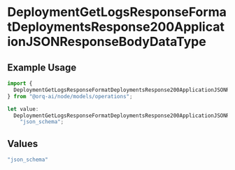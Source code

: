 # DeploymentGetLogsResponseFormatDeploymentsResponse200ApplicationJSONResponseBodyDataType

## Example Usage

```typescript
import {
  DeploymentGetLogsResponseFormatDeploymentsResponse200ApplicationJSONResponseBodyDataType,
} from "@orq-ai/node/models/operations";

let value:
  DeploymentGetLogsResponseFormatDeploymentsResponse200ApplicationJSONResponseBodyDataType =
    "json_schema";
```

## Values

```typescript
"json_schema"
```